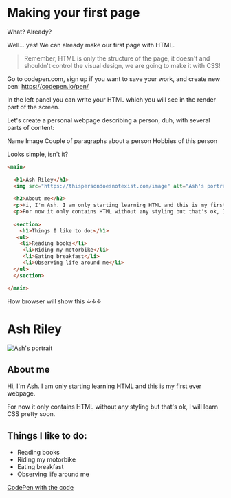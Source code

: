 # Making your first page 

What? Already? 

Well... yes! We can already make our first page with HTML. 

> Remember, HTML is only the structure of the page, it doesn't and shouldn't control the visual design, we are going to make it with CSS! 

Go to codepen.com, sign up if you want to save your work, and create new pen: https://codepen.io/pen/

In the left panel you can write your HTML which you will see in the render part of the screen. 

Let's create a personal webpage describing a person, duh, with several parts of content: 

Name 
Image
Couple of paragraphs about a person 
Hobbies of this person 

Looks simple, isn't it? 

```html
<main>
  
  <h1>Ash Riley</h1>
  <img src="https://thispersondoesnotexist.com/image" alt="Ash's portrait"/>
  
  <h2>About me</h2>
  <p>Hi, I'm Ash. I am only starting learning HTML and this is my first ever webpage.</p>
  <p>For now it only contains HTML without any styling but that's ok, I will learn CSS pretty soon.</p>
  
  <section>
    <h1>Things I like to do:</h1>
   <ul>
    <li>Reading books</li>
     <li>Riding my motorbike</li>
     <li>Eating breakfast</li>
     <li>Observing life around me</li>
  </ul>   
  </section>

</main>
```

How browser will show this ↓↓↓

<main>
  
  <h1>Ash Riley</h1>
  <img src="https://thispersondoesnotexist.com/image" alt="Ash's portrait"/>
  
  <h2>About me</h2>
  <p>Hi, I'm Ash. I am only starting learning HTML and this is my first ever webpage.</p>
  <p>For now it only contains HTML without any styling but that's ok, I will learn CSS pretty soon.</p>
  
  <section>
    <h1>Things I like to do:</h1>
   <ul>
    <li>Reading books</li>
     <li>Riding my motorbike</li>
     <li>Eating breakfast</li>
     <li>Observing life around me</li>
  </ul>   
  </section>

</main>

[CodePen with the code](https://codepen.io/GK3000/pen/xxjEBQX)